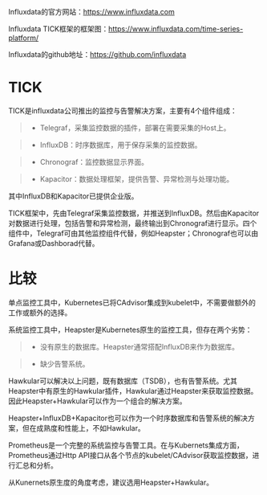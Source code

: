 Influxdata的官方网站：https://www.influxdata.com

Influxdata TICK框架的框架图：https://www.influxdata.com/time-series-platform/

Influxdata的github地址：https://github.com/influxdata

# TICK
TICK是influxdata公司推出的监控与告警解决方案，主要有4个组件组成：

>-  Telegraf，采集监控数据的插件，部署在需要采集的Host上。

>-  InfluxDB：时序数据库，用于保存采集的监控数据。

>-  Chronograf：监控数据显示界面。

>-  Kapacitor：数据处理框架，提供告警、异常检测与处理功能。

其中InfluxDB和Kapacitor已提供企业版。

TICK框架中，先由Telegraf采集监控数据，并推送到InfluxDB。然后由Kapacitor对数据进行处理，包括告警和异常检测，最终输出到Chronograf进行显示。四个组件中，Telegraf可由其他监控组件代替，例如Heapster；Chronograf也可以由Grafana或Dashborad代替。

# 比较
单点监控工具中，Kubernetes已将CAdvisor集成到kubelet中，不需要做额外的工作或额外的选择。

系统监控工具中，Heapster是Kubernetes原生的监控工具，但存在两个劣势：

>-  没有原生的数据库。Heapster通常搭配InfluxDB来作为数据库。

>-  缺少告警系统。

Hawkular可以解决以上问题，既有数据库（TSDB），也有告警系统。尤其Heapster中有原生的Hawkular插件，Hawkular通过Heapster来获取监控数据。因此Heapster+Hawkular可以作为一个组合的解决方案。

Heapster+InfluxDB+Kapacitor也可以作为一个时序数据库和告警系统的解决方案，但在成熟度和性能上，不如Hawkular。

Prometheus是一个完整的系统监控与告警工具。在与Kubernets集成方面，Prometheus通过Http API接口从各个节点的kubelet/CAdvisor获取监控数据，进行汇总和分析。

从Kunernets原生度的角度考虑，建议选用Heapster+Hawkular。
